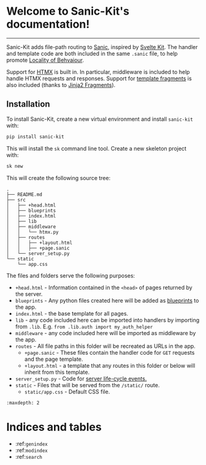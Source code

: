 # Welcome to Sanic-Kit's documentation!

<hr>

Sanic-Kit adds file-path routing to [Sanic](https://sanic.dev/), inspired by
[Svelte Kit](http://kit.svelte.dev). The handler and template code are both
included in the same `.sanic` file, to help promote [Locality of
Behvaiour](https://htmx.org/essays/locality-of-behaviour/). 

Support for [HTMX](http://htmx.org) is built in. In particular, middleware is
included to help handle HTMX requests and responses. Support for
[template fragments](https://htmx.org/essays/template-fragments/) is also
included (thanks to [Jinja2 Fragments](https://github.com/sponsfreixes/jinja2-fragments)). 

## Installation

To install Sanic-Kit, create a new virtual environment and install `sanic-kit` with:

```bash
pip install sanic-kit
```

This will install the `sk` command line tool. Create a new skeleton project with:

```bash
sk new
```

This will create the following source tree:

```
.
├── README.md
├── src
│   ├── +head.html
│   ├── blueprints
│   ├── index.html
│   ├── lib
│   ├── middleware
│   │   └── htmx.py
│   ├── routes
│   │   ├── +layout.html
│   │   ├── +page.sanic
│   └── server_setup.py
└── static
    └── app.css
```

The files and folders serve the following purposes:

- `+head.html` - Information contained in the `<head>` of pages returned by the server.
- `blueprints` - Any python files created here will be added as
   [blueprints](https://sanic.dev/en/guide/best-practices/blueprints.html) to the app.
- `index.html` - the base template for all pages.
- `lib` - any code included here can be imported into handlers by importing from `.lib`. E.g. `from .lib.auth import my_auth_helper`
- `middleware` - any code included here will be imported as middleware by the app.
- `routes` - All file paths in this folder will be recreated as URLs in the app. 
   - `+page.sanic` - These files contain the handler code for `GET` requests and the page template.
   - `+layout.html` - a template that any routes in this folder or below will inherit from this template.
- `server_setup.py` - Code for [server life-cycle events.](https://sanic.dev/en/guide/basics/listeners.html#attaching-a-listener)
- `static` - Files that will be served from the `/static/` route.
   - `static/app.css` - Default CSS file.


```{toctree}
:maxdepth: 2
```
# Indices and tables

* :ref:`genindex`
* :ref:`modindex`
* :ref:`search`
